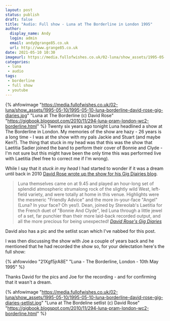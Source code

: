 ```yaml
---
layout: post
status: publish 
draft: false
title: "Audio: Full show - Luna at The Borderline in London 1995"
author:
  display_name: Andy
  login: admin
  email: andy@grange85.co.uk
  url: http://www.grange85.co.uk
date: 2021-05-10 10:30
imageurl: https://media.fullofwishes.co.uk/02-luna/show_assets/1995-05-10/1995-05-10-luna-borderline-david-rose-gig-diaries.jpg
categories:
 - luna
 - audio
tags:
 - borderline
 - full show
 - youtube
---
```

{% ahfowimage "https://media.fullofwishes.co.uk/02-luna/show_assets/1995-05-10/1995-05-10-luna-borderline-david-rose-gig-diaries.jpg" "Luna at The Borderline (c) David Rose" "https://gigbook.blogspot.com/2010/11/294-luna-pram-london-wc2-borderline.html" %}
Twenty six years ago tonight Luna headlined a show at The Borderline in London. My memories of the show are hazy - 26 years is a long time - I was at the show with my pals Jackie and Stuart (and maybe Ken?). The thing that stuck in my head was that this was the show that Laetitia Sadier joined the band to perform their cover of Bonnie and Clyde - I'm not sure but this might have been the only time this was performed live with Laetitia (feel free to correct me if I'm wrong).

While I say that it _stuck in my head_ I had started to wonder if it was a dream until back in 2010 [David Rose wrote up the show for his Gig Diairies blog](https://gigbook.blogspot.com/2010/11/294-luna-pram-london-wc2-borderline.html).

>  Luna themselves came on at 9.45 and played an hour-long set of splendid atmospheric strumalong rock of the slightly wild West, left-field variety, and were totally at home in this venue. Highlights were the mesmeric "Friendly Advice" and the more in-your-face "Angel" (Luna? In your face? Oh yes!). Dean, joined by Stereolab's Laetitia for the French duet of "Bonnie And Clyde", led Luna through a little jewel of a set, far punchier than their more laid-back recorded output, and all the more precious for being unexpected!
_[David Rose's Gig Diaries](https://gigbook.blogspot.com/2010/11/294-luna-pram-london-wc2-borderline.html)_

<!--more-->

David also has a pic and the setlist scan which I've nabbed for this post.

I was then discussing the show with Joe a couple of years back and he mentioned that he had recorded the show so, for your delectation here's the full show:

{% ahfowvideo "21Xgf5jrA8E" "Luna - The Borderline, London - 10th May 1995" %}

Thanks David for the pics and Joe for the recording - and for confirming that it wasn't a dream.

{% ahfowimage "https://media.fullofwishes.co.uk/02-luna/show_assets/1995-05-10/1995-05-10-luna-borderline-david-rose-gig-diaries-setlist.jpg" "Luna at The Bordeline setlist (c) David Rose" "https://gigbook.blogspot.com/2010/11/294-luna-pram-london-wc2-borderline.html" %}
